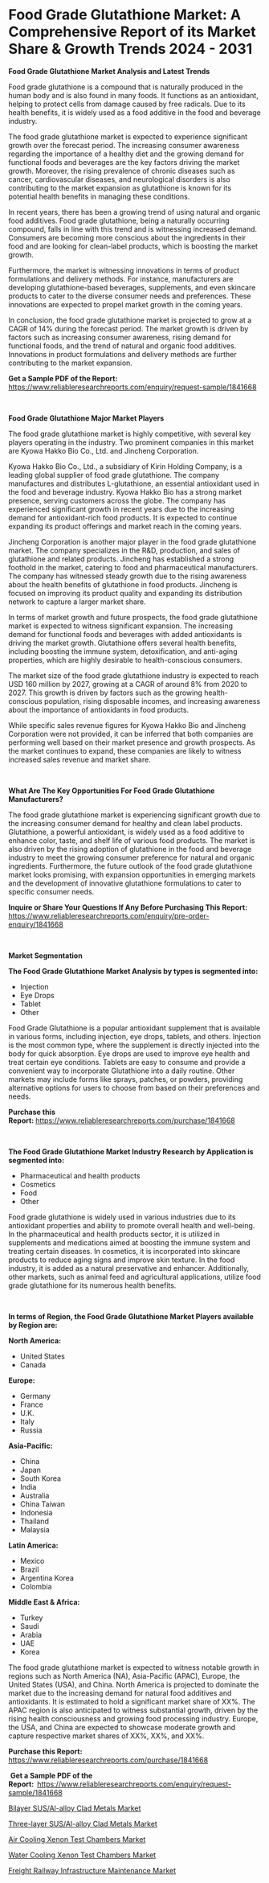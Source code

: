 <p><h1>Food Grade Glutathione Market: A Comprehensive Report of its Market Share & Growth Trends 2024 - 2031</h1></p><p><strong>Food Grade Glutathione Market Analysis and Latest Trends</strong></p>
<p><p>Food grade glutathione is a compound that is naturally produced in the human body and is also found in many foods. It functions as an antioxidant, helping to protect cells from damage caused by free radicals. Due to its health benefits, it is widely used as a food additive in the food and beverage industry.</p><p>The food grade glutathione market is expected to experience significant growth over the forecast period. The increasing consumer awareness regarding the importance of a healthy diet and the growing demand for functional foods and beverages are the key factors driving the market growth. Moreover, the rising prevalence of chronic diseases such as cancer, cardiovascular diseases, and neurological disorders is also contributing to the market expansion as glutathione is known for its potential health benefits in managing these conditions.</p><p>In recent years, there has been a growing trend of using natural and organic food additives. Food grade glutathione, being a naturally occurring compound, falls in line with this trend and is witnessing increased demand. Consumers are becoming more conscious about the ingredients in their food and are looking for clean-label products, which is boosting the market growth.</p><p>Furthermore, the market is witnessing innovations in terms of product formulations and delivery methods. For instance, manufacturers are developing glutathione-based beverages, supplements, and even skincare products to cater to the diverse consumer needs and preferences. These innovations are expected to propel market growth in the coming years.</p><p>In conclusion, the food grade glutathione market is projected to grow at a CAGR of 14% during the forecast period. The market growth is driven by factors such as increasing consumer awareness, rising demand for functional foods, and the trend of natural and organic food additives. Innovations in product formulations and delivery methods are further contributing to the market expansion.</p></p>
<p><strong>Get a Sample PDF of the Report:&nbsp;</strong> <a href="https://www.reliableresearchreports.com/enquiry/request-sample/1841668">https://www.reliableresearchreports.com/enquiry/request-sample/1841668</a></p>
<p>&nbsp;</p>
<p><strong>Food Grade Glutathione Major Market Players</strong></p>
<p><p>The food grade glutathione market is highly competitive, with several key players operating in the industry. Two prominent companies in this market are Kyowa Hakko Bio Co., Ltd. and Jincheng Corporation.</p><p>Kyowa Hakko Bio Co., Ltd., a subsidiary of Kirin Holding Company, is a leading global supplier of food grade glutathione. The company manufactures and distributes L-glutathione, an essential antioxidant used in the food and beverage industry. Kyowa Hakko Bio has a strong market presence, serving customers across the globe. The company has experienced significant growth in recent years due to the increasing demand for antioxidant-rich food products. It is expected to continue expanding its product offerings and market reach in the coming years.</p><p>Jincheng Corporation is another major player in the food grade glutathione market. The company specializes in the R&D, production, and sales of glutathione and related products. Jincheng has established a strong foothold in the market, catering to food and pharmaceutical manufacturers. The company has witnessed steady growth due to the rising awareness about the health benefits of glutathione in food products. Jincheng is focused on improving its product quality and expanding its distribution network to capture a larger market share.</p><p>In terms of market growth and future prospects, the food grade glutathione market is expected to witness significant expansion. The increasing demand for functional foods and beverages with added antioxidants is driving the market growth. Glutathione offers several health benefits, including boosting the immune system, detoxification, and anti-aging properties, which are highly desirable to health-conscious consumers.</p><p>The market size of the food grade glutathione industry is expected to reach USD 160 million by 2027, growing at a CAGR of around 8% from 2020 to 2027. This growth is driven by factors such as the growing health-conscious population, rising disposable incomes, and increasing awareness about the importance of antioxidants in food products.</p><p>While specific sales revenue figures for Kyowa Hakko Bio and Jincheng Corporation were not provided, it can be inferred that both companies are performing well based on their market presence and growth prospects. As the market continues to expand, these companies are likely to witness increased sales revenue and market share.</p></p>
<p>&nbsp;</p>
<p><strong>What Are The Key Opportunities For Food Grade Glutathione Manufacturers?</strong></p>
<p><p>The food grade glutathione market is experiencing significant growth due to the increasing consumer demand for healthy and clean label products. Glutathione, a powerful antioxidant, is widely used as a food additive to enhance color, taste, and shelf life of various food products. The market is also driven by the rising adoption of glutathione in the food and beverage industry to meet the growing consumer preference for natural and organic ingredients. Furthermore, the future outlook of the food grade glutathione market looks promising, with expansion opportunities in emerging markets and the development of innovative glutathione formulations to cater to specific consumer needs.</p></p>
<p><strong>Inquire or Share Your Questions If Any Before Purchasing This Report:</strong> <a href="https://www.reliableresearchreports.com/enquiry/pre-order-enquiry/1841668">https://www.reliableresearchreports.com/enquiry/pre-order-enquiry/1841668</a></p>
<p>&nbsp;</p>
<p><strong>Market Segmentation</strong></p>
<p><strong>The Food Grade Glutathione Market Analysis by types is segmented into:</strong></p>
<p><ul><li>Injection</li><li>Eye Drops</li><li>Tablet</li><li>Other</li></ul></p>
<p><p>Food Grade Glutathione is a popular antioxidant supplement that is available in various forms, including injection, eye drops, tablets, and others. Injection is the most common type, where the supplement is directly injected into the body for quick absorption. Eye drops are used to improve eye health and treat certain eye conditions. Tablets are easy to consume and provide a convenient way to incorporate Glutathione into a daily routine. Other markets may include forms like sprays, patches, or powders, providing alternative options for users to choose from based on their preferences and needs.</p></p>
<p><strong>Purchase this Report:&nbsp;</strong><a href="https://www.reliableresearchreports.com/purchase/1841668">https://www.reliableresearchreports.com/purchase/1841668</a></p>
<p>&nbsp;</p>
<p><strong>The Food Grade Glutathione Market Industry Research by Application is segmented into:</strong></p>
<p><ul><li>Pharmaceutical and health products</li><li>Cosmetics</li><li>Food</li><li>Other</li></ul></p>
<p><p>Food grade glutathione is widely used in various industries due to its antioxidant properties and ability to promote overall health and well-being. In the pharmaceutical and health products sector, it is utilized in supplements and medications aimed at boosting the immune system and treating certain diseases. In cosmetics, it is incorporated into skincare products to reduce aging signs and improve skin texture. In the food industry, it is added as a natural preservative and enhancer. Additionally, other markets, such as animal feed and agricultural applications, utilize food grade glutathione for its numerous health benefits.</p></p>
<p>&nbsp;</p>
<p><strong>In terms of Region, the Food Grade Glutathione Market Players available by Region are:</strong></p>
<p>
    <p> <strong> North America: </strong>
        <ul>
            <li>United States</li>
            <li>Canada</li>
        </ul>
        </p> 
    <p> <strong> Europe: </strong>
        <ul>
            <li>Germany</li>
            <li>France</li>
            <li>U.K.</li>
            <li>Italy</li>
            <li>Russia</li>
        </ul>
        </p> 
    <p> <strong> Asia-Pacific: </strong>
        <ul>
            <li>China</li>
            <li>Japan</li>
            <li>South Korea</li>
            <li>India</li>
            <li>Australia</li>
            <li>China Taiwan</li>
            <li>Indonesia</li>
            <li>Thailand</li>
            <li>Malaysia</li>
        </ul>
        </p> 
    <p> <strong> Latin America: </strong>
        <ul>
            <li>Mexico</li>
            <li>Brazil</li>
            <li>Argentina Korea</li>
            <li>Colombia</li>
        </ul>
        </p> 
    <p> <strong> Middle East & Africa: </strong>
        <ul>
            <li>Turkey</li>
            <li>Saudi</li>
            <li>Arabia</li>
            <li>UAE</li>
            <li>Korea</li>
        </ul>
    </p>
    </p>
<p><p>The food grade glutathione market is expected to witness notable growth in regions such as North America (NA), Asia-Pacific (APAC), Europe, the United States (USA), and China. North America is projected to dominate the market due to the increasing demand for natural food additives and antioxidants. It is estimated to hold a significant market share of XX%. The APAC region is also anticipated to witness substantial growth, driven by the rising health consciousness and growing food processing industry. Europe, the USA, and China are expected to showcase moderate growth and capture respective market shares of XX%, XX%, and XX%.</p></p>
<p><strong>Purchase this Report: </strong><a href="https://www.reliableresearchreports.com/purchase/1841668">https://www.reliableresearchreports.com/purchase/1841668</a></p>
<p>&nbsp;<strong>Get a Sample PDF of the Report:&nbsp;&nbsp;</strong><a href="https://www.reliableresearchreports.com/enquiry/request-sample/1841668">https://www.reliableresearchreports.com/enquiry/request-sample/1841668</a></p>
<p><strong></strong></p>
<p><p><a href="https://medium.com/@judyolson40/analyzing-bilayer-sus-al-alloy-clad-metals-market-global-industry-perspective-and-forecast-2024-c4f68cfed7d4">Bilayer SUS/Al-alloy Clad Metals Market</a></p><p><a href="https://medium.com/@judyolson40/three-layer-sus-al-alloy-clad-metals-market-competitive-analysis-market-trends-and-forecast-to-98f2a4378285">Three-layer SUS/Al-alloy Clad Metals Market</a></p><p><a href="https://medium.com/@judyolson40/air-cooling-xenon-test-chambers-market-size-market-outlook-and-market-forecast-2024-to-2031-b3458ddd2a8e">Air Cooling Xenon Test Chambers Market</a></p><p><a href="https://medium.com/@judyolson40/water-cooling-xenon-test-chambers-market-insights-into-market-cagr-market-trends-and-growth-f78c5276b7c8">Water Cooling Xenon Test Chambers Market</a></p><p><a href="https://medium.com/@judyolson40/freight-railway-infrastructure-maintenance-market-the-key-to-successful-business-strategy-forecast-ac7cf7906a82">Freight Railway Infrastructure Maintenance Market</a></p></p>